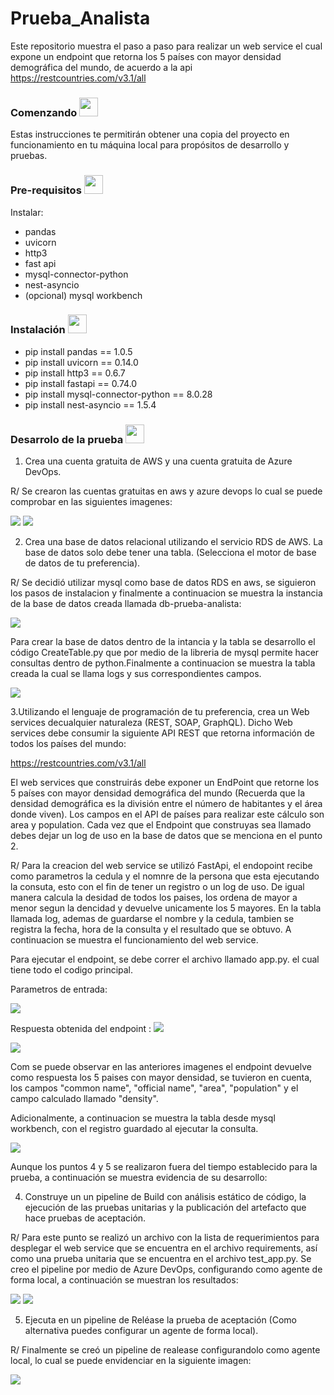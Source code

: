 # Prueba_Analista


Este repositorio muestra el paso a paso para realizar un web service el cual expone un endpoint que retorna los 5 países con mayor densidad demográfica del mundo, de acuerdo a la api https://restcountries.com/v3.1/all

### Comenzando <img src="/imagenes/cohete.jpg" width="30" height="30">
Estas instrucciones te permitirán obtener una copia del proyecto en funcionamiento en tu máquina local para propósitos de desarrollo y pruebas.

### Pre-requisitos <img src="/imagenes/requisitos.jpg" width="30" height="30">

Instalar: <br>
- pandas <br>
- uvicorn <br>
- http3 <br>
- fast api <br>
- mysql-connector-python <br>
- nest-asyncio <br> 
- (opcional) mysql workbench
### Instalación <img src="/imagenes/instalacion.jpg" width="30" height="30">

- pip install pandas == 1.0.5
- pip install uvicorn == 0.14.0
- pip install http3 == 0.6.7
- pip install fastapi == 0.74.0
- pip install mysql-connector-python == 8.0.28
- pip install nest-asyncio == 1.5.4

### Desarrolo de la prueba <img src="/imagenes/portatil.png" width="30" height="30">

1. Crea una cuenta gratuita de AWS y una cuenta gratuita de Azure DevOps. 

R/ Se crearon las cuentas gratuitas en aws y azure devops lo cual se puede comprobar en las siguientes imagenes:

<img src="/imagenes/Cuentaaws.PNG">
<img src="/imagenes/cuentaazuredevops.PNG">

2. Crea una base de datos relacional utilizando el servicio RDS de AWS. La base de datos solo
debe tener una tabla. (Selecciona el motor de base de datos de tu preferencia).

R/ Se decidió utilizar mysql como base de datos RDS en aws, se siguieron los pasos de instalacion y finalmente a continuacion se muestra la instancia de la base de datos creada
llamada db-prueba-analista:

<img src="/imagenes/A.PNG">

Para crear la base de datos dentro de la intancia y la tabla se desarrollo el código CreateTable.py que por medio de la libreria de mysql permite hacer consultas dentro de python.Finalmente a continuacion se muestra la tabla creada la cual se llama logs y sus correspondientes campos.

<img src="/imagenes/Tabla.PNG">

3.Utilizando el lenguaje de programación de tu preferencia, crea un Web services decualquier naturaleza (REST, SOAP, GraphQL). Dicho Web services debe consumir la siguiente API REST que retorna información de todos los países del mundo:

https://restcountries.com/v3.1/all

El web services que construirás debe exponer un EndPoint que retorne los 5 países con mayor densidad demográfica del mundo (Recuerda que la densidad demográfica es la
división entre el número de habitantes y el área donde viven). Los campos en el API de países para realizar este cálculo son area y population. Cada vez que el Endpoint que construyas sea llamado debes dejar un log de uso en la base de datos que se menciona en el punto 2.

R/ Para la creacion del web service se utilizó FastApi, el endopoint recibe como parametros la cedula y el nomnre de la persona que esta ejecutando la consuta, esto con el fin de tener un registro o un log de uso. De igual manera calcula la desidad de todos los paises, los ordena de mayor a menor segun la dencidad y devuelve unicamente los 5 mayores. 
En la tabla llamada log, ademas de guardarse el nombre y la cedula, tambien se registra la fecha, hora de la consulta y el resultado que se obtuvo. A continuacion se muestra el funcionamiento del web service.

Para ejecutar el endpoint, se debe correr el archivo llamado app.py. el cual tiene todo el codigo principal.

Parametros de entrada:

<img src="/imagenes/FastApi.PNG">

Respuesta obtenida del endpoint
:
<img src="/imagenes/Respuesta.PNG">

<img src="/imagenes/Respuesta2.PNG">

Com se puede observar en las anteriores imagenes el endpoint devuelve como respuesta los 5 paises con mayor densidad, se tuvieron en cuenta, los campos "common name", "official name", "area", "population" y el campo calculado llamado "density".

Adicionalmente, a continuacion se muestra la tabla desde mysql workbench, con el registro guardado al ejecutar la consulta.

<img src="/imagenes/Consulta.PNG">

Aunque los puntos 4 y 5 se realizaron fuera del tiempo establecido para la prueba, a continuación se muestra evidencia de su desarrollo:

4. Construye un un pipeline de Build con análisis estático de código, la ejecución de las pruebas unitarias y la publicación del artefacto que hace pruebas de aceptación.

R/ Para este punto se realizó un archivo con la lista de requerimientos para desplegar el web service que se encuentra en el archivo requirements, así como una prueba unitaria que se encuentra en el archivo test_app.py. Se creo el pipeline por medio de Azure DevOps, configurando como agente de forma local, a continuación se muestran los resultados:

<img src="/imagenes/azure.png">
<img src="/imagenes/azure1.png">

5. Ejecuta en un pipeline de Reléase la prueba de aceptación (Como alternativa puedes configurar un agente de forma local).

R/ Finalmente se creó un pipeline de realease configurandolo como agente local, lo cual se puede envidenciar en la siguiente imagen:

<img src="/imagenes/azure2.png">








    





